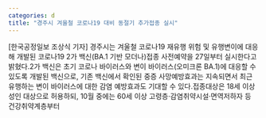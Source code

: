 ```yaml
---
categories: d
title: "경주시 겨울철 코로나19 대비 동절기 추가접종 실시"
---
```

[한국공정일보 조상식 기자] 경주시는 겨울철 코로나19 재유행 위험 및 유행변이에 대응해 개발된 코로나19 2가 백신(BA.1 기반 모더나)접종 사전예약을 27일부터 실시한다고 밝혔다.2가 백신은 초기 코로나 바이러스와 변이 바이러스(오미크론 BA.1)에 대응할 수 있도록 개발된 백신으로, 기존 백신에서 확인된 중증 사망예방효과는 지속되면서 최근 유행하는 변이 바이러스에 대한 감염 예방효과도 기대할 수 있다.접종대상은 18세 이상 성인 대상으로 허용하되, 10월 중에는 60세 이상 고령층·감염취약시설·면역저하자 등 건강취약계층부터